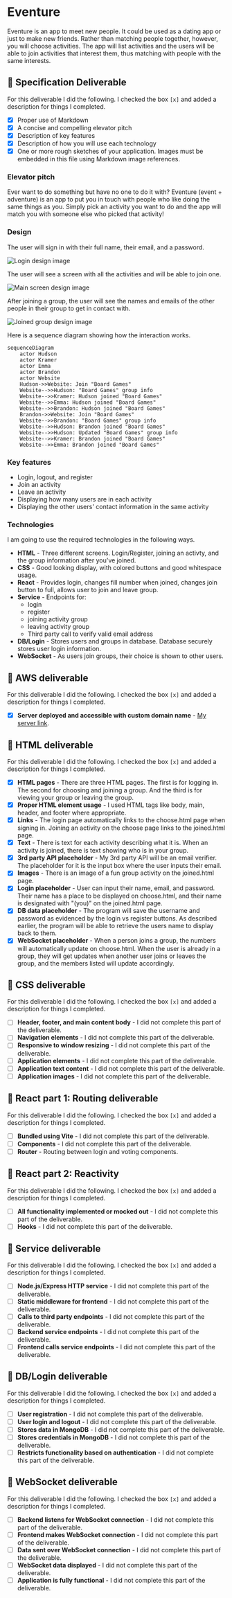 # Eventure


Eventure is an app to meet new people. It could be used as a dating app or just to make new friends. Rather than matching people together, however, you will choose activities. The app will list activities and the users will be able to join activities that interest them, thus matching with people with the same interests.


## 🚀 Specification Deliverable


For this deliverable I did the following. I checked the box `[x]` and added a description for things I completed.

- [x] Proper use of Markdown
- [x] A concise and compelling elevator pitch
- [x] Description of key features
- [x] Description of how you will use each technology
- [x] One or more rough sketches of your application. Images must be embedded in this file using Markdown image references.

### Elevator pitch

Ever want to do something but have no one to do it with? Eventure (event + adventure) is an app to put you in touch with people who like doing the same things as you. Simply pick an activity you want to do and the app will match you with someone else who picked that activity!

### Design

The user will sign in with their full name, their email, and a password.

![Login design image](StartupLogin.png)

The user will see a screen with all the activities and will be able to join one.

![Main screen design image](StartupMain.png)

After joining a group, the user will see the names and emails of the other people in their group to get in contact with.

![Joined group design image](StartupJoined.png)

Here is a sequence diagram showing how the interaction works.

```mermaid
sequenceDiagram
    actor Hudson
    actor Kramer
    actor Emma
    actor Brandon
    actor Website
    Hudson->>Website: Join "Board Games"
    Website-->>Hudson: "Board Games" group info
    Website-->>Kramer: Hudson joined "Board Games"
    Website-->>Emma: Hudson joined "Board Games"
    Website-->>Brandon: Hudson joined "Board Games"
    Brandon->>Website: Join "Board Games"
    Website-->>Brandon: "Board Games" group info
    Website-->>Hudson: Brandon joined "Board Games"
    Website-->>Hudson: Updated "Board Games" group info
    Website-->>Kramer: Brandon joined "Board Games"
    Website-->>Emma: Brandon joined "Board Games"

```

### Key features

- Login, logout, and register
- Join an activity
- Leave an activity
- Displaying how many users are in each activity
- Displaying the other users' contact information in the same activity

### Technologies

I am going to use the required technologies in the following ways.

- **HTML** - Three different screens. Login/Register, joining an activty, and the group information after you've joined.
- **CSS** - Good looking display, with colored buttons and good whitespace usage.
- **React** - Provides login, changes fill number when joined, changes join button to full, allows user to join and leave group.
- **Service** - Endpoints for:
    - login
    - register
    - joining activity group
    - leaving activity group
    - Third party call to verify valid email address
- **DB/Login** - Stores users and groups in database. Database securely stores user login information. 
- **WebSocket** - As users join groups, their choice is shown to other users.

## 🚀 AWS deliverable

For this deliverable I did the following. I checked the box `[x]` and added a description for things I completed.

- [x] **Server deployed and accessible with custom domain name** - [My server link](https://hudson-stohl.click).

## 🚀 HTML deliverable

For this deliverable I did the following. I checked the box `[x]` and added a description for things I completed.

- [x] **HTML pages** - There are three HTML pages. The first is for logging in. The second for choosing and joining a group. And the third is for viewing your group or leaving the group.
- [x] **Proper HTML element usage** - I used HTML tags like body, main, header, and footer where appropriate.
- [x] **Links** - The login page automatically links to the choose.html page when signing in. Joining an activity on the choose page links to the joined.html page.
- [x] **Text** - There is text for each activity describing what it is. When an activity is joined, there is text showing who is in your group.
- [x] **3rd party API placeholder** - My 3rd party API will be an email verifier. The placeholder for it is the input box where the user inputs their email.
- [x] **Images** - There is an image of a fun group activity on the joined.html page.
- [x] **Login placeholder** - User can input their name, email, and password. Their name has a place to be displayed on choose.html, and their name is designated with "(you)" on the joined.html page.
- [x] **DB data placeholder** - The program will save the username and password as evidenced by the login vs register buttons. As described earlier, the program will be able to retrieve the users name to display back to them.
- [x] **WebSocket placeholder** - When a person joins a group, the numbers will automatically update on choose.html. When the user is already in a group, they will get updates when another user joins or leaves the group, and the members listed will update accordingly.

## 🚀 CSS deliverable

For this deliverable I did the following. I checked the box `[x]` and added a description for things I completed.

- [ ] **Header, footer, and main content body** - I did not complete this part of the deliverable.
- [ ] **Navigation elements** - I did not complete this part of the deliverable.
- [ ] **Responsive to window resizing** - I did not complete this part of the deliverable.
- [ ] **Application elements** - I did not complete this part of the deliverable.
- [ ] **Application text content** - I did not complete this part of the deliverable.
- [ ] **Application images** - I did not complete this part of the deliverable.

## 🚀 React part 1: Routing deliverable

For this deliverable I did the following. I checked the box `[x]` and added a description for things I completed.

- [ ] **Bundled using Vite** - I did not complete this part of the deliverable.
- [ ] **Components** - I did not complete this part of the deliverable.
- [ ] **Router** - Routing between login and voting components.

## 🚀 React part 2: Reactivity

For this deliverable I did the following. I checked the box `[x]` and added a description for things I completed.

- [ ] **All functionality implemented or mocked out** - I did not complete this part of the deliverable.
- [ ] **Hooks** - I did not complete this part of the deliverable.

## 🚀 Service deliverable

For this deliverable I did the following. I checked the box `[x]` and added a description for things I completed.

- [ ] **Node.js/Express HTTP service** - I did not complete this part of the deliverable.
- [ ] **Static middleware for frontend** - I did not complete this part of the deliverable.
- [ ] **Calls to third party endpoints** - I did not complete this part of the deliverable.
- [ ] **Backend service endpoints** - I did not complete this part of the deliverable.
- [ ] **Frontend calls service endpoints** - I did not complete this part of the deliverable.

## 🚀 DB/Login deliverable

For this deliverable I did the following. I checked the box `[x]` and added a description for things I completed.

- [ ] **User registration** - I did not complete this part of the deliverable.
- [ ] **User login and logout** - I did not complete this part of the deliverable.
- [ ] **Stores data in MongoDB** - I did not complete this part of the deliverable.
- [ ] **Stores credentials in MongoDB** - I did not complete this part of the deliverable.
- [ ] **Restricts functionality based on authentication** - I did not complete this part of the deliverable.

## 🚀 WebSocket deliverable

For this deliverable I did the following. I checked the box `[x]` and added a description for things I completed.

- [ ] **Backend listens for WebSocket connection** - I did not complete this part of the deliverable.
- [ ] **Frontend makes WebSocket connection** - I did not complete this part of the deliverable.
- [ ] **Data sent over WebSocket connection** - I did not complete this part of the deliverable.
- [ ] **WebSocket data displayed** - I did not complete this part of the deliverable.
- [ ] **Application is fully functional** - I did not complete this part of the deliverable.
